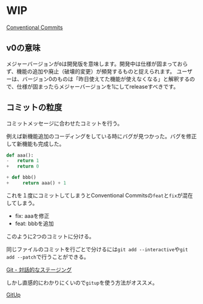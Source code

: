 # WIP

[Conventional Commits](https://www.conventionalcommits.org/en/v1.0.0/)

## v0の意味

メジャーバージョンが`0`は開発版を意味します。開発中は仕様が固まっておらず、機能の追加や廃止（破壊的変更）が頻発するものと捉えられます。
ユーザーは、バージョン0のものは「昨日使えてた機能が使えなくなる」と解釈するので、仕様が固まったらメジャーバージョンを1にしてreleaseすべきです。

## コミットの粒度

コミットメッセージに合わせたコミットを行う。

例えば新機能追加のコーディングをしている時にバグが見つかった。バグを修正して新機能も完成した。

```python
def aaa():
-   return 1
+   return 0

+ def bbb()
+     return aaa() + 1
```

これを１度にコミットしてしまうとConventional Commitsの`feat`と`fix`が混在してしまう。

- fix: aaaを修正
- feat: bbbを追加

このように2つのコミットに分ける。

同じファイルのコミットを行ごとで分けるには`git add --interactive`や`git add --patch`で行うことができる。

[Git - 対話的なステージング](https://git-scm.com/book/ja/v2/Git-%E3%81%AE%E3%81%95%E3%81%BE%E3%81%96%E3%81%BE%E3%81%AA%E3%83%84%E3%83%BC%E3%83%AB-%E5%AF%BE%E8%A9%B1%E7%9A%84%E3%81%AA%E3%82%B9%E3%83%86%E3%83%BC%E3%82%B8%E3%83%B3%E3%82%B0)

しかし直感的にわかりにくいので`gitup`を使う方法がオススメ。

[GitUp](https://gitup.co/)
